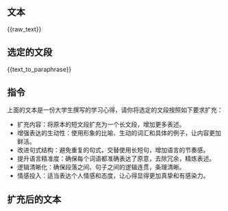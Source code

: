 ## 文本
{{raw_text}}

## 选定的文段
{{text_to_paraphrase}}

## 指令
上面的文本是一份大学生撰写的学习心得，请你将选定的文段按照如下要求扩充：
- 扩充内容：将原本的短文段扩充为一个长文段，增加更多表述。
- 增强表达的生动性：使用形象的比喻、生动的词汇和具体的例子，让内容更加鲜活。
- 改进句式结构：避免重复的句式，交替使用长短句，增加语言的节奏感。
- 提升语言精准度：确保每个词语都准确表达了原意，去除冗余，精炼表述。
- 逻辑清晰化：确保段落之间、句子之间的逻辑连贯，条理清晰。
- 情感投入：适当表达个人情感和态度，让心得显得更加真挚和有感染力。

## 扩充后的文本
